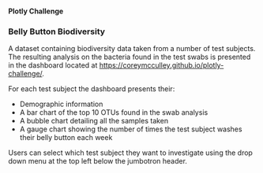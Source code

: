 #### Plotly Challenge
### Belly Button Biodiversity

A dataset containing biodiversity data taken from a number of test subjects. The resulting analysis on the bacteria found in the test swabs is presented in the dashboard located at https://coreymcculley.github.io/plotly-challenge/. 

For each test subject the dashboard presents their:
  - Demographic information
  - A bar chart of the top 10 OTUs found in the swab analysis
  - A bubble chart detailing all the samples taken
  - A gauge chart showing the number of times the test subject washes their belly button each week

Users can select which test subject they want to investigate using the drop down menu at the top left below the jumbotron header.
